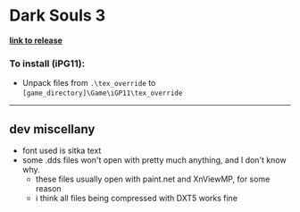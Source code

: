 # Dark Souls 3

**[link to release](https://github.com/ZeusOfTheCrows/nsx-button-prompts/releases/tag/dark-souls-iii)**

### To install (iPG11):

* Unpack files from `.\tex_override` to `[game_directory]\Game\iGP11\tex_override`

---

## dev miscellany

* font used is sitka text
* some .dds files won't open with pretty much anything, and I don't know why.
	* these files usually open with paint.net and XnViewMP, for some reason
	* i think all files being compressed with DXT5 works fine